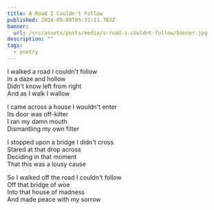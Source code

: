 ```yaml
---
title: A Road I Couldn't Follow
published: 2024-05-08T05:31:11.783Z
banner:
  url: /src/assets/posts/media/a-road-i-couldnt-follow/banner.jpg
description: ""
tags:
  - poetry
---
```


I walked a road I couldn't follow\
In a daze and hollow\
Didn't know left from right\
And as I walk I wallow

I came across a house I wouldn't enter\
Its door was off-kilter\
I ran my damn mouth\
Dismantling my own filter

I stopped upon a bridge I didn't cross\
Stared at that drop across\
Deciding in that moment\
That this was a lousy cause

So I walked off the road I couldn't follow\
Off that bridge of woe\
Into that house of madness\
And made peace with my sorrow
